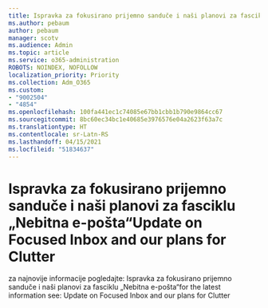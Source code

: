 ```yaml
---
title: Ispravka za fokusirano prijemno sanduče i naši planovi za fasciklu „Nebitna e-pošta“
ms.author: pebaum
author: pebaum
manager: scotv
ms.audience: Admin
ms.topic: article
ms.service: o365-administration
ROBOTS: NOINDEX, NOFOLLOW
localization_priority: Priority
ms.collection: Adm_O365
ms.custom:
- "9002504"
- "4854"
ms.openlocfilehash: 100fa441ec1c74085e67bb1cbb1b790e9864cc67
ms.sourcegitcommit: 8bc60ec34bc1e40685e3976576e04a2623f63a7c
ms.translationtype: HT
ms.contentlocale: sr-Latn-RS
ms.lasthandoff: 04/15/2021
ms.locfileid: "51834637"
---
```

# <a name="update-on-focused-inbox-and-our-plans-for-clutter"></a><span data-ttu-id="10a07-102">Ispravka za fokusirano prijemno sanduče i naši planovi za fasciklu „Nebitna e-pošta“</span><span class="sxs-lookup"><span data-stu-id="10a07-102">Update on Focused Inbox and our plans for Clutter</span></span>

<span data-ttu-id="10a07-103">za najnovije informacije pogledajte: Ispravka za fokusirano prijemno sanduče i naši planovi za fasciklu „Nebitna e-pošta“</span><span class="sxs-lookup"><span data-stu-id="10a07-103">for the latest information see: Update on Focused Inbox and our plans for Clutter</span></span>
